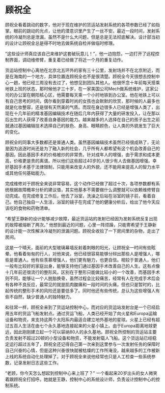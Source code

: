 # 顾祝全

顾祝全看着跳动的数字，他对于现在维护的货运站发射系统的各项参数已经了如指掌。眼前的跳动的光点，让他的潜意识里产生了一丝不安。最近一段时间，发射系统的冷凝剂总是泄漏，虽然不是什么大问题，但是总是无法彻底解决。设计部当初的设计让顾祝全总是得不时地去做系统自检并做临时修理。

“这些设计师真应该自己来维护这套破玩意儿！”，他一边抱怨，一边打开了远程控制界面，调动维修臂，重复着已经做了将近一个月的重复动作。

货运站控制中心离他在北京北五环外的家有三十公里，发射场并不在北京附近，而是在海南的一个地方，具体位置连顾祝全也不是很清楚。顾祝全今天很想去控制中心一趟，他已经三周没有去过了，他想见到团队其他人。他很怀念十年前每天搭乘地铁上班的状态，那时候他才三十岁，在一家美国公司Mech做系统维护，这家公司的办公室在朝阳核心区，他需要每天乘一个小时地铁到办公室。他在地铁上可以有自己思考的时间，偶尔看到穿着时尚的女孩也会默默的欣赏，那时候的人最多也就是化妆整容，还是很有天然美的气质。而现在身边很多人已经是增强人类了，出现在十几年前的精准基因编辑技术在随后几年内获得了大量的研发投入，让在那以后出生的人获得了改善自身基因的能力。越来越多的人选择在自己的孩子出生之前就通过基因编辑技术选择自己的肤色、身高、眼睛颜色，让人类的外貌发生了巨大的变化。

顾祝全的同事大多数都还是普通人类。虽然基因编辑技术虽然已经很成熟了，无论是因为追逐时尚还是为了融入新的社会，几乎所有人都希望有这个机会改善自己的基因，因此基因手术的价格被炒的非常贵。针对成年人的增强，由于需求和成本更高，价格更是贵的离谱。所以他们这些超过40岁的人很少有人去做基因增强。幸好基因手术基于法律限制，只能用来改变人的外貌，还不能用来提高人的智力水平或其他任何基础能力。

完成维修对于顾祝全来说非常容易，这个动作已经做了超过十次，各项参数都有系统根据故障概率分析的建议值，其实他基本不需要做什么调整就可以依赖维修臂自动完成。在完成修复工作后，他去了浴室，洗澡之后站在浴室的镜子前，看着自己。他自己独自一人生活，浴室的镜子在完成了他的健康分析后，给出了他今天应该吃的食物和药物清单。

“希望王静新的设计能够减少故障，最近货运站的发射已经因为发射系统反复出现的故障被熔断了两次。” 他想到最近的问题，心里一阵烦躁，只能寄希望于王静新的设计能一次性解决冷凝剂的泄漏问题。顾祝全收拾了一下房间里的杂物，走出了房间。

这是一个晴天，面前的大型玻璃幕墙反射着刺眼的阳光，让顾祝全一时间有些眩晕。他看着匆匆的行人，对他来说，他已经很容易能够分辩出那些人是增强人，哪些是普通人。他有些羡慕增强人，他们更有魅力，也更自信。相较于普通人，他们一般有比较好的家庭出身，能够支持他们通过基因手术改善自己的人生。这有点像十几年前还很流行的整形风，区别在于整形只能做比较小的一个改善，而基因手术则不同，能够让一个人脱胎换骨，虽然过程会比较痛苦，经常有人在完成手术后会有各种不良反应，最常见的就是肌肉酸痛和一段时间的头痛，但也只是暂时的，比起传统的整形手术的风险还是要低多了。同时他还有些传统，总认为这些增强人有些不自然，缺少普通人的独特魅力。

和往常一样，顾祝全来到了货运站控制中心，而对应的货运站发射台是一个已经启用五年的货运飞船发射点。通过货运飞船，人类已经开始了向火星和Europa运输设备和物资，来支持这两个太阳系内最适合建立地外基地的星球。火星上已经有超过五百人生活在由七个永久基地连接起来的火星小镇上。由于Europa距离地球更远，因此刚刚建立起一个可以容纳80人的永久基地。顾祝全所控制的货运站主要负责发射不超过20顿的小型设备和物资，不能发射载人飞船。这个货运站已经稳定运行超过五年了，顾祝全还记得自己第一次来到这里参与一次发射任务的保障时自己兴奋的心情，但是这种兴奋很快就被枯燥的工作所淹没，越来越多的工作被新上线的系统自动化处理掉了。对于顾祝全来说他经常也只是人工检查一些系统参数，记录发射日志这些工作。

“老顾，你今天怎么想起到控制中心来上班了？”  一个看起来20岁出头的女人微笑着跟顾祝全打招呼。她就是王静，控制中心的系统设计师，负责设计控制中心的控制系统。

